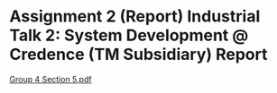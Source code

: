 # Assignment 2 (Report) Industrial Talk 2: System Development @ Credence (TM Subsidiary) Report
[Group 4 Section 5.pdf](https://github.com/chuahhw/assignment2/files/13875545/Group.4.Section.5.pdf)
